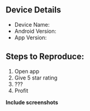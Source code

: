 ## Device Details
- Device Name: 
- Android Version:
- App Version: 

## Steps to Reproduce:
1. Open app
2. Give 5 star rating
3. ???
4. Profit

**Include screenshots**

